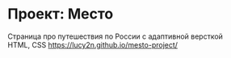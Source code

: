 # Проект: Место
Страница про путешествия по России с адаптивной версткой <br>
HTML, CSS
https://lucy2n.github.io/mesto-project/
